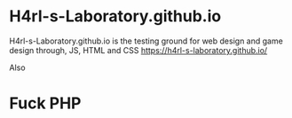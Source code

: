 # H4rl-s-Laboratory.github.io
H4rl-s-Laboratory.github.io is the testing ground for web design and game design through, JS, HTML and CSS
https://h4rl-s-laboratory.github.io/

Also
# Fuck PHP
